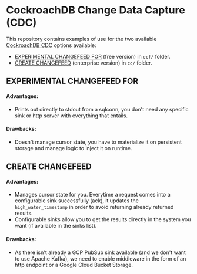 # CockroachDB Change Data Capture (CDC)

This repository contains examples of use for the two available [CockroachDB CDC](https://www.cockroachlabs.com/docs/stable/change-data-capture.html) options available:

- [EXPERIMENTAL CHANGEFEED FOR](https://www.cockroachlabs.com/docs/stable/changefeed-for.html) (free version) in `ecf/` folder.
- [CREATE CHANGEFEED](https://www.cockroachlabs.com/docs/stable/create-changefeed.html) (enterprise version) in `cc/` folder.

## EXPERIMENTAL CHANGEFEED FOR

#### Advantages:

- Prints out directly to stdout from a sqlconn, you don't need any specific sink or http server with everything that entails.

#### Drawbacks:

- Doesn't manage cursor state, you have to materialize it on persistent storage and manage logic to inject it on runtime.

## CREATE CHANGEFEED

#### Advantages:

- Manages cursor state for you. Everytime a request comes into a configurable sink successfully (ack), it updates the `high_water_timestamp` in order to avoid returning already returned results.
- Configurable sinks allow you to get the results directly in the system you want (if available in the sinks list).

#### Drawbacks:

- As there isn't already a GCP PubSub sink available (and we don't want to use Apache Kafka), we need to enable middleware in the form of an http endpoint or a Google Cloud Bucket Storage. 